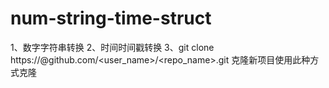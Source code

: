 # num-string-time-struct
1、数字字符串转换
2、时间时间戳转换
3、git clone https://<TOKEN>@github.com/<user_name>/<repo_name>.git  克隆新项目使用此种方式克隆
